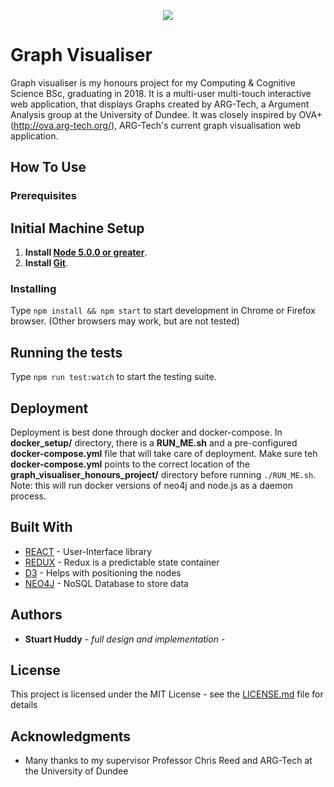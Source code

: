<p align="center"><img src="https://moduscreate.com/wp-content/uploads/2014/03/react-opti.png"/></p>


# Graph Visualiser

Graph visualiser is my honours project for my Computing & Cognitive Science BSc, graduating in 2018. It is a multi-user multi-touch interactive web application, that displays Graphs created by ARG-Tech, a Argument Analysis group at the University of Dundee. It was closely inspired by OVA+(http://ova.arg-tech.org/), ARG-Tech's current graph visualisation web application.

## How To Use



### Prerequisites

## Initial Machine Setup
1. **Install [Node 5.0.0 or greater](https://nodejs.org)**. 
2. **Install [Git](https://git-scm.com/downloads)**. 

### Installing

Type `npm install && npm start` to start development in Chrome or Firefox browser. (Other browsers may work, but are not tested)

## Running the tests

Type `npm run test:watch` to start the testing suite.

## Deployment

Deployment is best done through docker and docker-compose. In **docker_setup/** directory, there is a **RUN_ME.sh** and a pre-configured **docker-compose.yml** file that will take care of deployment. Make sure teh **docker-compose.yml** points to the correct location of the **graph_visualiser_honours_project/** directory before running `./RUN_ME.sh`. 
Note: this will run docker versions of neo4j and node.js as a daemon process.

## Built With

* [REACT](https://reactjs.org/) - User-Interface library
* [REDUX](https://redux.js.org/) - Redux is a predictable state container
* [D3](https://d3js.org/) - Helps with positioning the nodes
* [NEO4J](https://neo4j.com/) - NoSQL Database to store data

## Authors

* **Stuart Huddy** - *full design and implementation* - 

## License

This project is licensed under the MIT License - see the [LICENSE.md](LICENSE.md) file for details

## Acknowledgments

* Many thanks to my supervisor Professor Chris Reed and ARG-Tech at the University of Dundee
